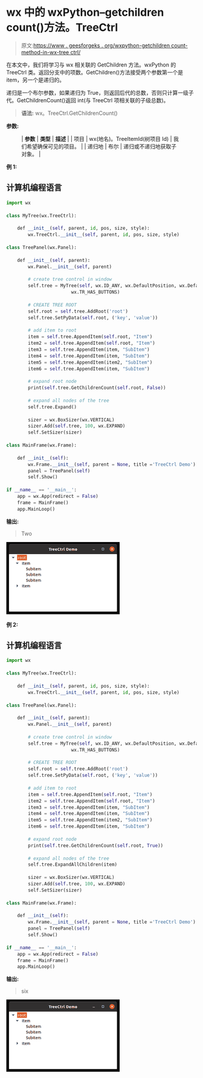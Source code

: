 # wx 中的 wxPython–getchildren count()方法。TreeCtrl

> 原文:[https://www . geesforgeks . org/wxpython-getchildren count-method-in-wx-tree ctrl/](https://www.geeksforgeeks.org/wxpython-getchildrencount-method-in-wx-treectrl/)

在本文中，我们将学习与 wx 相关联的 GetChildren 方法。wxPython 的 TreeCtrl 类。返回分支中的项数。GetChildren()方法接受两个参数第一个是 item，另一个是递归的。

递归是一个布尔参数，如果递归为 True，则返回后代的总数，否则只计算一级子代。GetChildrenCount()返回 int(与 TreeCtrl 项相关联的子级总数)。

> **语法:** wx。TreeCtrl.GetChildrenCount()

**参数:**

<figure class="table">

| **参数** | **类型** | **描述** |
| 项目 | wx(地名)。TreeItemId(树项目 Id) | 我们希望确保可见的项目。 |
| 递归地 | 布尔 | 递归或不递归地获取子对象。 |

</figure>

**例 1:**

## 计算机编程语言

```py
import wx 

class MyTree(wx.TreeCtrl): 

    def __init__(self, parent, id, pos, size, style): 
        wx.TreeCtrl.__init__(self, parent, id, pos, size, style) 

class TreePanel(wx.Panel): 

    def __init__(self, parent): 
        wx.Panel.__init__(self, parent)

        # create tree control in window 
        self.tree = MyTree(self, wx.ID_ANY, wx.DefaultPosition, wx.DefaultSize, 
                        wx.TR_HAS_BUTTONS) 

        # CREATE TREE ROOT 
        self.root = self.tree.AddRoot('root') 
        self.tree.SetPyData(self.root, ('key', 'value')) 

        # add item to root 
        item = self.tree.AppendItem(self.root, "Item") 
        item2 = self.tree.AppendItem(self.root, "Item") 
        item3 = self.tree.AppendItem(item, "SubItem")
        item4 = self.tree.AppendItem(item, "SubItem")
        item5 = self.tree.AppendItem(item2, "SubItem")
        item6 = self.tree.AppendItem(item, "SubItem")

        # expand root node
        print(self.tree.GetChildrenCount(self.root, False))

        # expand all nodes of the tree
        self.tree.Expand() 

        sizer = wx.BoxSizer(wx.VERTICAL) 
        sizer.Add(self.tree, 100, wx.EXPAND) 
        self.SetSizer(sizer) 

class MainFrame(wx.Frame): 

    def __init__(self): 
        wx.Frame.__init__(self, parent = None, title ='TreeCtrl Demo') 
        panel = TreePanel(self) 
        self.Show() 

if __name__ == '__main__': 
    app = wx.App(redirect = False) 
    frame = MainFrame() 
    app.MainLoop()
```

**输出:**

> Two

![](img/dda3780d456c96c2e6ced86e70ebe41b.png)

**例 2:**

## 计算机编程语言

```py
import wx 

class MyTree(wx.TreeCtrl): 

    def __init__(self, parent, id, pos, size, style): 
        wx.TreeCtrl.__init__(self, parent, id, pos, size, style) 

class TreePanel(wx.Panel): 

    def __init__(self, parent): 
        wx.Panel.__init__(self, parent) 

        # create tree control in window 
        self.tree = MyTree(self, wx.ID_ANY, wx.DefaultPosition, wx.DefaultSize, 
                        wx.TR_HAS_BUTTONS) 

        # CREATE TREE ROOT 
        self.root = self.tree.AddRoot('root') 
        self.tree.SetPyData(self.root, ('key', 'value')) 

        # add item to root 
        item = self.tree.AppendItem(self.root, "Item") 
        item2 = self.tree.AppendItem(self.root, "Item") 
        item3 = self.tree.AppendItem(item, "SubItem")
        item4 = self.tree.AppendItem(item, "SubItem")
        item5 = self.tree.AppendItem(item2, "SubItem")
        item6 = self.tree.AppendItem(item, "SubItem")

        # expand root node
        print(self.tree.GetChildrenCount(self.root, True))

        # expand all nodes of the tree
        self.tree.ExpandAllChildren(item) 

        sizer = wx.BoxSizer(wx.VERTICAL) 
        sizer.Add(self.tree, 100, wx.EXPAND) 
        self.SetSizer(sizer) 

class MainFrame(wx.Frame): 

    def __init__(self): 
        wx.Frame.__init__(self, parent = None, title ='TreeCtrl Demo') 
        panel = TreePanel(self) 
        self.Show() 

if __name__ == '__main__': 
    app = wx.App(redirect = False) 
    frame = MainFrame() 
    app.MainLoop()
```

**输出:**

> six

![](img/dda3780d456c96c2e6ced86e70ebe41b.png)